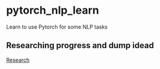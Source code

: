# pytorch_nlp_learn
Learn to use Pytorch for some NLP tasks

## Researching progress and dump idead
[Research](./PROGRESS.md)

